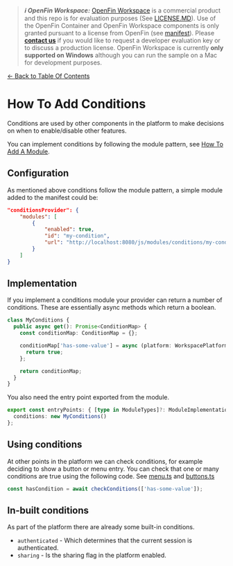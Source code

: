 > **_:information_source: OpenFin Workspace:_** [OpenFin Workspace](https://www.openfin.co/workspace/) is a commercial product and this repo is for evaluation purposes (See [LICENSE.MD](../LICENSE.MD)). Use of the OpenFin Container and OpenFin Workspace components is only granted pursuant to a license from OpenFin (see [manifest](../public/manifest.fin.json)). Please [**contact us**](https://www.openfin.co/workspace/poc/) if you would like to request a developer evaluation key or to discuss a production license.
> OpenFin Workspace is currently **only supported on Windows** although you can run the sample on a Mac for development purposes.

[<- Back to Table Of Contents](../README.md)

# How To Add Conditions

Conditions are used by other components in the platform to make decisions on when to enable/disable other features.

You can implement conditions by following the module pattern, see [How To Add A Module](./how-to-add-a-module.md).

## Configuration

As mentioned above conditions follow the module pattern, a simple module added to the manifest could be:

```json
"conditionsProvider": {
    "modules": [
        {
            "enabled": true,
            "id": "my-condition",
            "url": "http://localhost:8080/js/modules/conditions/my-condition.bundle.js"
        }
    ]
}
```

## Implementation

If you implement a conditions module your provider can return a number of conditions. These are essentially async methods which return a boolean.

```ts
class MyConditions {
  public async get(): Promise<ConditionMap> {
    const conditionMap: ConditionMap = {};

    conditionMap['has-some-value'] = async (platform: WorkspacePlatformModule) => {
      return true;
    };

    return conditionMap;
  }
}
```

You also need the entry point exported from the module.

```ts
export const entryPoints: { [type in ModuleTypes]?: ModuleImplementation } = {
  conditions: new MyConditions()
};
```

## Using conditions

At other points in the platform we can check conditions, for example deciding to show a button or menu entry. You can check that one or many conditions are true using the following code. See [menu.ts](../client/src/framework/menu.ts#97) and [buttons.ts](../client/src/framework/buttons.ts#34)

```ts
const hasCondition = await checkConditions(['has-some-value']);
```

## In-built conditions

As part of the platform there are already some built-in conditions.

- `authenticated` - Which determines that the current session is authenticated.
- `sharing` - Is the sharing flag in the platform enabled.
